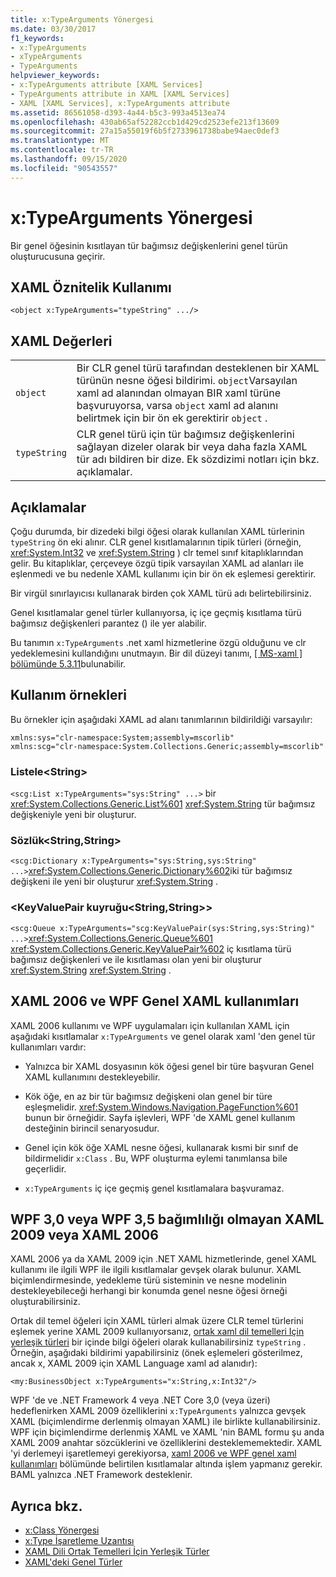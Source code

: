 ```yaml
---
title: x:TypeArguments Yönergesi
ms.date: 03/30/2017
f1_keywords:
- x:TypeArguments
- xTypeArguments
- TypeArguments
helpviewer_keywords:
- x:TypeArguments attribute [XAML Services]
- TypeArguments attribute in XAML [XAML Services]
- XAML [XAML Services], x:TypeArguments attribute
ms.assetid: 86561058-d393-4a44-b5c3-993a4513ea74
ms.openlocfilehash: 430ab65af52282ccb1d429cd2523efe213f13609
ms.sourcegitcommit: 27a15a55019f6b5f2733961738babe94aec0def3
ms.translationtype: MT
ms.contentlocale: tr-TR
ms.lasthandoff: 09/15/2020
ms.locfileid: "90543557"
---
```

# <a name="xtypearguments-directive"></a>x:TypeArguments Yönergesi

Bir genel öğesinin kısıtlayan tür bağımsız değişkenlerini genel türün oluşturucusuna geçirir.

## <a name="xaml-attribute-usage"></a>XAML Öznitelik Kullanımı

```xaml
<object x:TypeArguments="typeString" .../>
```

## <a name="xaml-values"></a>XAML Değerleri

|||
|-|-|
|`object`|Bir CLR genel türü tarafından desteklenen bir XAML türünün nesne öğesi bildirimi. `object`Varsayılan xaml ad alanından olmayan BIR xaml türüne başvuruyorsa, varsa `object` xaml ad alanını belirtmek için bir ön ek gerektirir `object` .|
|`typeString`|CLR genel türü için tür bağımsız değişkenlerini sağlayan dizeler olarak bir veya daha fazla XAML tür adı bildiren bir dize. Ek sözdizimi notları için bkz. açıklamalar.|

## <a name="remarks"></a>Açıklamalar

Çoğu durumda, bir dizedeki bilgi öğesi olarak kullanılan XAML türlerinin `typeString` ön eki alınır. CLR genel kısıtlamalarının tipik türleri (örneğin, <xref:System.Int32> ve <xref:System.String> ) clr temel sınıf kitaplıklarından gelir. Bu kitaplıklar, çerçeveye özgü tipik varsayılan XAML ad alanları ile eşlenmedi ve bu nedenle XAML kullanımı için bir ön ek eşlemesi gerektirir.

Bir virgül sınırlayıcısı kullanarak birden çok XAML türü adı belirtebilirsiniz.

Genel kısıtlamalar genel türler kullanıyorsa, iç içe geçmiş kısıtlama türü bağımsız değişkenleri parantez () ile yer alabilir.

Bu tanımın `x:TypeArguments` .net xaml hizmetlerine özgü olduğunu ve clr yedeklemesini kullandığını unutmayın. Bir dil düzeyi tanımı, [ \[ MS-xaml \] bölümünde 5.3.11](/previous-versions/msp-n-p/ff650760(v=pandp.10))bulunabilir.

## <a name="usage-examples"></a>Kullanım örnekleri

Bu örnekler için aşağıdaki XAML ad alanı tanımlarının bildirildiği varsayılır:

```xaml
xmlns:sys="clr-namespace:System;assembly=mscorlib"
xmlns:scg="clr-namespace:System.Collections.Generic;assembly=mscorlib"
```

### <a name="liststring"></a>Listele\<String>

`<scg:List x:TypeArguments="sys:String" ...>` bir <xref:System.Collections.Generic.List%601> <xref:System.String> tür bağımsız değişkeniyle yeni bir oluşturur.

### <a name="dictionarystringstring"></a>Sözlük\<String,String>

`<scg:Dictionary x:TypeArguments="sys:String,sys:String" ...>`<xref:System.Collections.Generic.Dictionary%602>iki tür bağımsız değişkeni ile yeni bir oluşturur <xref:System.String> .

### <a name="queuekeyvaluepairstringstring"></a><KeyValuePair kuyruğu\<String,String>>

`<scg:Queue x:TypeArguments="scg:KeyValuePair(sys:String,sys:String)" ...>`<xref:System.Collections.Generic.Queue%601> <xref:System.Collections.Generic.KeyValuePair%602> iç kısıtlama türü bağımsız değişkenleri ve ile kısıtlaması olan yeni bir oluşturur <xref:System.String> <xref:System.String> .

## <a name="xaml-2006-and-wpf-generic-xaml-usages"></a>XAML 2006 ve WPF Genel XAML kullanımları

XAML 2006 kullanımı ve WPF uygulamaları için kullanılan XAML için aşağıdaki kısıtlamalar `x:TypeArguments` ve genel olarak xaml 'den genel tür kullanımları vardır:

- Yalnızca bir XAML dosyasının kök öğesi genel bir türe başvuran Genel XAML kullanımını destekleyebilir.

- Kök öğe, en az bir tür bağımsız değişkeni olan genel bir türe eşleşmelidir. <xref:System.Windows.Navigation.PageFunction%601> bunun bir örneğidir. Sayfa işlevleri, WPF 'de XAML genel kullanım desteğinin birincil senaryosudur.

- Genel için kök öğe XAML nesne öğesi, kullanarak kısmi bir sınıf de bildirmelidir `x:Class` . Bu, WPF oluşturma eylemi tanımlansa bile geçerlidir.

- `x:TypeArguments` iç içe geçmiş genel kısıtlamalara başvuramaz.

## <a name="xaml-2009-or-xaml-2006-with-no-wpf-30-or-wpf-35-dependency"></a>WPF 3,0 veya WPF 3,5 bağımlılığı olmayan XAML 2009 veya XAML 2006

XAML 2006 ya da XAML 2009 için .NET XAML hizmetlerinde, genel XAML kullanımı ile ilgili WPF ile ilgili kısıtlamalar gevşek olarak bulunur. XAML biçimlendirmesinde, yedekleme türü sisteminin ve nesne modelinin destekleyebileceği herhangi bir konumda genel nesne öğesi örneği oluşturabilirsiniz.

Ortak dil temel öğeleri için XAML türleri almak üzere CLR temel türlerini eşlemek yerine XAML 2009 kullanıyorsanız, [ortak xaml dil temelleri Için yerleşik türleri](types-for-primitives.md) bir içinde bilgi öğeleri olarak kullanabilirsiniz `typeString` . Örneğin, aşağıdaki bildirimi yapabilirsiniz (önek eşlemeleri gösterilmez, ancak x, XAML 2009 için XAML Language xaml ad alanıdır):

```xaml
<my:BusinessObject x:TypeArguments="x:String,x:Int32"/>
```

WPF 'de ve .NET Framework 4 veya .NET Core 3,0 (veya üzeri) hedeflenirken XAML 2009 özelliklerini `x:TypeArguments` yalnızca gevşek XAML (biçimlendirme derlenmiş olmayan XAML) ile birlikte kullanabilirsiniz. WPF için biçimlendirme derlenmiş XAML ve XAML 'nin BAML formu şu anda XAML 2009 anahtar sözcüklerini ve özelliklerini desteklememektedir. XAML 'yi derlemeyi işaretlemeyi gerekiyorsa, [xaml 2006 ve WPF genel xaml kullanımları](#xaml-2006-and-wpf-generic-xaml-usages) bölümünde belirtilen kısıtlamalar altında işlem yapmanız gerekir. BAML yalnızca .NET Framework desteklenir.

## <a name="see-also"></a>Ayrıca bkz.

- [x:Class Yönergesi](xclass-directive.md)
- [x:Type İşaretleme Uzantısı](xtype-markup-extension.md)
- [XAML Dili Ortak Temelleri İçin Yerleşik Türler](types-for-primitives.md)
- [XAML'deki Genel Türler](generics.md)
